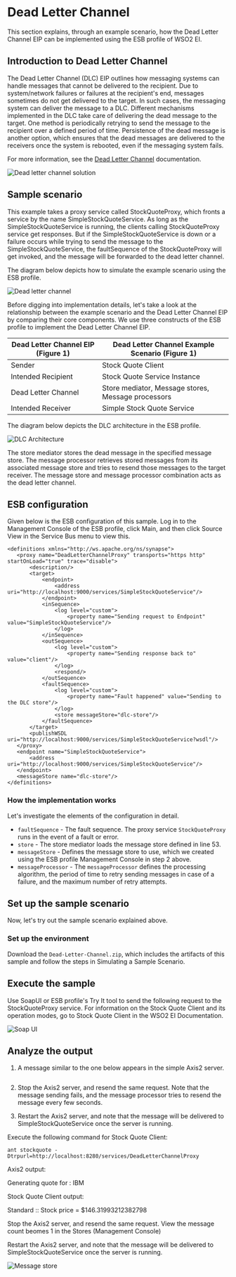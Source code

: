 # Dead Letter Channel

This section explains, through an example scenario, how the Dead Letter Channel EIP can be implemented using the ESB profile of WSO2 EI.

## Introduction to Dead Letter Channel

The Dead Letter Channel (DLC) EIP outlines how messaging systems can handle messages that cannot be delivered to the recipient. Due to system/network failures or failures at the recipient's end, messages sometimes do not get delivered to the target. In such cases, the messaging system can deliver the message to a DLC. Different mechanisms implemented in the DLC take care of delivering the dead message to the target. One method is periodically retrying to send the message to the recipient over a defined period of time. Persistence of the dead message is another option, which ensures that the dead messages are delivered to the receivers once the system is rebooted, even if the messaging system fails.

For more information, see the [Dead Letter Channel](https://www.enterpriseintegrationpatterns.com/patterns/messaging/DeadLetterChannel.html) documentation.

![Dead letter channel solution]({{base_path}}/assets/img/learn/enterprise-integration-patterns/messaging-channels/dead-letter-channel-solution.gif)

## Sample scenario

This example takes a proxy service called StockQuoteProxy, which fronts a service by the name SimpleStockQuoteService. As long as the SimpleStockQuoteService is running, the clients calling StockQuoteProxy service get responses. But if the SimpleStockQuoteService is down or a failure occurs while trying to send the message to the SimpleStockQuoteService, the faultSequence of the StockQuoteProxy will get invoked, and the message will be forwarded to the dead letter channel.

The diagram below depicts how to simulate the example scenario using the ESB profile.

![Dead letter channel]({{base_path}}/assets/img/learn/enterprise-integration-patterns/messaging-channels/dead-letter-channel.png)

Before digging into implementation details, let's take a look at the relationship between the example scenario and the Dead Letter Channel EIP by comparing their core components. We use three constructs of the ESB profile to implement the Dead Letter Channel EIP.

| Dead Letter Channel EIP (Figure 1)  | Dead Letter Channel Example Scenario (Figure 1)    |
|-------------------------------------|----------------------------------------------------|
| Sender                              | Stock Quote Client                                 |
| Intended Recipient                  | Stock Quote Service Instance                       |
| Dead Letter Channel                 | Store mediator, Message stores, Message processors |
| Intended Receiver                   | Simple Stock Quote Service                         |

The diagram below depicts the DLC architecture in the ESB profile.

![DLC Architecture]({{base_path}}/assets/img/learn/enterprise-integration-patterns/messaging-channels/dlc-architecture.png)

The store mediator stores the dead message in the specified message store. The message processor retrieves stored messages from its associated message store and tries to resend those messages to the target receiver. The message store and message processor combination acts as the dead letter channel.

## ESB configuration

Given below is the ESB configuration of this sample. Log in to the Management Console of the ESB profile, click Main, and then click Source View in the Service Bus menu to view this.

```
<definitions xmlns="http://ws.apache.org/ns/synapse">
   <proxy name="DeadLetterChannelProxy" transports="https http" startOnLoad="true" trace="disable">
       <description/>
       <target>
           <endpoint>
               <address uri="http://localhost:9000/services/SimpleStockQuoteService"/>
           </endpoint>
           <inSequence>
               <log level="custom">
                   <property name="Sending request to Endpoint" value="SimpleStockQuoteService"/>
               </log>
           </inSequence>
           <outSequence>
               <log level="custom">
                   <property name="Sending response back to" value="client"/>
               </log>
               <respond/>
           </outSequence>
           <faultSequence>
               <log level="custom">
                   <property name="Fault happened" value="Sending to the DLC store"/>
               </log>
               <store messageStore="dlc-store"/>
           </faultSequence>
       </target>
       <publishWSDL uri="http://localhost:9000/services/SimpleStockQuoteService?wsdl"/>
   </proxy>
   <endpoint name="SimpleStockQuoteService">
       <address uri="http://localhost:9000/services/SimpleStockQuoteService"/>
   </endpoint>
   <messageStore name="dlc-store"/>
</definitions>
```

### How the implementation works

Let's investigate the elements of the configuration in detail.

- `faultSequence` - The fault sequence. The proxy service `StockQuoteProxy` runs in the event of a fault or error. 
- `store` - The store mediator loads the message store defined in line 53. 
- `messageStore` - Defines the message store to use, which we created using the ESB profile Management Console in step 2 above. 
- `messageProcessor` - The `messageProcessor` defines the processing algorithm, the period of time to retry sending messages in case of a failure, and the maximum number of retry attempts.

## Set up the sample scenario

Now, let's try out the sample scenario explained above.

### Set up the environment

Download the `Dead-Letter-Channel.zip`, which includes the artifacts of this sample and follow the steps in Simulating a Sample Scenario.

## Execute the sample

Use SoapUI or ESB profile's Try It tool to send the following request to the StockQuoteProxy service. For information on the Stock Quote Client and its operation modes, go to Stock Quote Client in the WSO2 EI Documentation.

![Soap UI]({{base_path}}/assets/img/learn/enterprise-integration-patterns/messaging-channels/soap-ui.png)

## Analyze the output

1. A message similar to the one below appears in the simple Axis2 server.

    ```
    
    ```

2. Stop the Axis2 server, and resend the same request. Note that the message sending fails, and the message processor tries to resend the message every few seconds.

3. Restart the Axis2 server, and note that the message will be delivered to SimpleStockQuoteService once the server is running.

Execute the following command for Stock Quote Client:

```
ant stockquote -Dtrpurl=http://localhost:8280/services/DeadLetterChannelProxy
```

Axis2 output:

Generating quote for : IBM

Stock Quote Client output:

Standard :: Stock price = $146.31993212382798

Stop the Axis2 server, and resend the same request. View the message count beomes 1 in the Stores (Management Console)

Restart the Axis2 server, and note that the message will be delivered to SimpleStockQuoteService once the server is running.

![Message store]({{base_path}}/assets/img/learn/enterprise-integration-patterns/messaging-channels/message-store.png)
